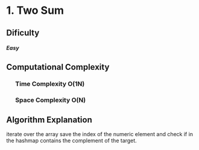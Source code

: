 # 1. Two Sum

## Dificulty

##### Easy

## Computational Complexity

<ul>

### Time Complexity O(1N)

### Space Complexity O(N)

</ul>

## Algorithm Explanation

iterate over the array save the index of the numeric element and check if in the hashmap contains the complement of the target.
